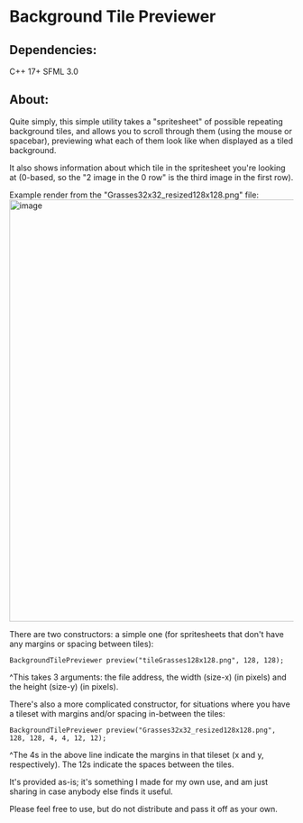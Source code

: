 # Background Tile Previewer

## Dependencies:
C++ 17+
SFML 3.0

## About:
Quite simply, this simple utility takes a "spritesheet" of possible repeating background tiles, and allows you to scroll through them (using the mouse or spacebar), previewing what each of them look like when displayed as a tiled background.

It also shows information about which tile in the spritesheet you're looking at (0-based, so the "2 image in the 0 row" is the third image in the first row).

Example render from the "Grasses32x32_resized128x128.png" file:
<img width="1277" height="749" alt="image" src="https://github.com/user-attachments/assets/89c97bb0-f757-4518-8da2-f851ffab664c" />

There are two constructors: a simple one (for spritesheets that don't have any margins or spacing between tiles):

`BackgroundTilePreviewer preview("tileGrasses128x128.png", 128, 128);`

^This takes 3 arguments: the file address, the width (size-x) (in pixels) and the height (size-y) (in pixels).

There's also a more complicated constructor, for situations where you have a tileset with margins and/or spacing in-between the tiles:

`BackgroundTilePreviewer preview("Grasses32x32_resized128x128.png", 128, 128, 4, 4, 12, 12);`

^The 4s in the above line indicate the margins in that tileset (x and y, respectively). The 12s indicate the spaces between the tiles.

It's provided as-is; it's something I made for my own use, and am just sharing in case anybody else finds it useful.

Please feel free to use, but do not distribute and pass it off as your own.
